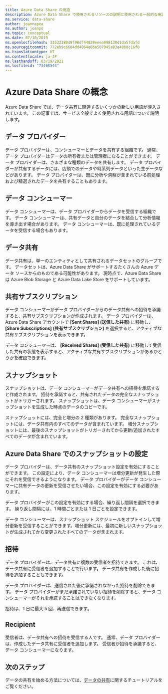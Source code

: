 ```yaml
---
title: Azure Data Share の用語
description: Azure Data Share で使用されるリソースの説明に使用される一般的な用語 (データ プロバイダー、データ コンシューマー、データ共有、共有サブスクリプション、スナップショット、招待、受信者) について説明します。
ms.service: data-share
author: joannapea
ms.author: joanpo
ms.topic: conceptual
ms.date: 07/10/2019
ms.openlocfilehash: 33532380d8f98df44029eeea998130d1da5fdafd
ms.sourcegitcommit: 772eb9c6684dd4864e0ba507945a83e48b8c16f0
ms.translationtype: HT
ms.contentlocale: ja-JP
ms.lasthandoff: 03/19/2021
ms.locfileid: "73468544"
---
```

# <a name="azure-data-share-concepts"></a>Azure Data Share の概念 

Azure Data Share では、データ共有に関連するいくつかの新しい用語が導入されています。 この記事では、サービス全般でよく使用される用語について説明します。 

## <a name="data-provider"></a>データ プロバイダー

データ プロバイダーは、コンシューマーとデータを共有する組織です。 通常、データ プロバイダーはデータの所有者または管理者になることができます。 データ プロバイダーは、さまざまな種類のデータを共有します。 データ プロバイダーが共有するデータには、店頭でのデータや時系列データといった生データなどがあります。 データ プロバイダーは、既に分析や洞察が含まれている前処理および精選されたデータを共有することもあります。 

## <a name="data-consumer"></a>データ コンシューマー 

データ コンシューマーは、データ プロバイダーからデータを受信する組織です。 データ コンシューマーは、共有データと自分のデータを結合して分析情報を導き出す場合があります。 データ コンシューマーは、既に処理されているデータを受信する場合もあります。 

## <a name="data-share"></a>データ共有

データ共有は、単一のエンティティとして共有されるデータセットのグループです。 データセットは、Azure Data Share がサポートするたくさんの Azure データ ソースからのものである可能性があります。 現時点で、Azure Data Share は Azure Blob Storage と Azure Data Lake Store をサポートしています。 

## <a name="share-subscription"></a>共有サブスクリプション 

データ コンシューマーがデータ プロバイダーからのデータ共有への招待を承諾すると、共有サブスクリプションが作成されます。 データ プロバイダーは、Azure Data Share アカウントで **[Sent Shares] (送信した共有)** に移動し、 **[Share Subscriptions] (共有サブスクリプション)** を選択すると、アクティブな共有サブスクリプションを表示できます。

データ コンシューマーは、 **[Received Shares] (受信した共有)** に移動して受信した共有の状態を表示すると、アクティブな共有サブスクリプションがあるかどうかを確認できます。 

## <a name="snapshot"></a>スナップショット

スナップショットは、データ コンシューマーがデータ共有への招待を承諾すると作成されます。 招待を承諾すると、共有されたデータの完全なスナップショットがトリガーされます。 スナップショットは、データ コンシューマーがスナップショットを生成した時点のデータのコピーです。 

スナップショットには、完全と増分の 2 種類があります。 完全なスナップショットには、データ共有内のすべてのデータが含まれています。 増分スナップショットには、最後のスナップショットがトリガーされてから更新/追加されたすべてのデータが含まれています。 

## <a name="snapshot-settings-in-azure-data-share"></a>Azure Data Share でのスナップショットの設定
 
データ プロバイダーは、データ共有のスナップショット設定を有効にすることができます。 この設定により、データ コンシューマーは増分更新が発生した際にそれを受信できるようになります。 データ プロバイダーがデータ コンシューマーに共有データの更新を受信させたい場合、この設定を有効にする必要があります。 

データ プロバイダーがこの設定を有効にする場合、繰り返し間隔を選択できます。 繰り返し間隔には、1 時間ごとまたは 1 日ごとを設定できます。 

データ コンシューマーは、スナップショット スケジュールをオプトインして増分更新を受信することができます。増分更新には、最初に新しいスナップショットが生成されてから変更されたすべてのデータが含まれます。 

## <a name="invitation"></a>招待

データ プロバイダーは、データ共有に複数の受信者を招待できます。 これは、データ共有に受信者を追加することで行います。 データ共有を作成した後に招待を追加することもできます。 

データ プロバイダーは、送信された後に承諾されなかった招待を削除できます。 データ プロバイダーがまだ承諾されていない招待を削除すると、データ コンシューマーがそれを承諾することはできなくなります。 

招待は、1 日に最大 5 回、再送信できます。 

## <a name="recipient"></a>Recipient

受信者は、データ共有への招待を受信する人です。 通常、データ プロバイダーは、作成したデータ共有に受信者を追加します。 受信者が招待を承諾すると、データ コンシューマーになります。  

## <a name="next-steps"></a>次のステップ

データの共有を始める方法については、[データの共有](share-your-data.md)に関するチュートリアルをご覧ください。
